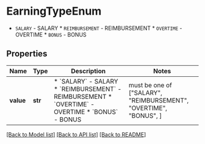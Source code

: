 # EarningTypeEnum

* `SALARY` - SALARY * `REIMBURSEMENT` - REIMBURSEMENT * `OVERTIME` - OVERTIME * `BONUS` - BONUS

## Properties
Name | Type | Description | Notes
------------ | ------------- | ------------- | -------------
**value** | **str** | * &#x60;SALARY&#x60; - SALARY * &#x60;REIMBURSEMENT&#x60; - REIMBURSEMENT * &#x60;OVERTIME&#x60; - OVERTIME * &#x60;BONUS&#x60; - BONUS |  must be one of ["SALARY", "REIMBURSEMENT", "OVERTIME", "BONUS", ]

[[Back to Model list]](../README.md#documentation-for-models) [[Back to API list]](../README.md#documentation-for-api-endpoints) [[Back to README]](../README.md)



